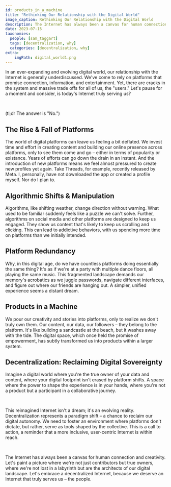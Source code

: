 ```yaml
---
id: products_in_a_machine
title: "Rethinking Our Relationship with the Digital World"
image_caption: Rethinking Our Relationship with the Digital World
description: The Internet has always been a canvas for human connection and creativity. Yet, there are cracks in the system and massive trade offs for all of us.
date: 2023-07-15
taxonomies:
  people: [sam_taggart]
  tags: [decentralization, why]
  categories: [decentralization, why]
extra:
    imgPath: digital_world1.png
---
```


In an ever-expanding and evolving digital world, our relationship with the Internet is generally underdiscussed. We've come to rely on platforms that promise connection, information, and entertainment. Yet, there are cracks in the system and massive trade offs for all of us, the "users." Let's pause for a moment and consider, is today's Internet truly serving us?

<br/>

(tl;dr The answer is "No.")

## The Rise & Fall of Platforms

The world of digital platforms can leave us feeling a bit deflated. We invest time and effort in creating content and building our online presence across platforms, only to see them come and go – either in terms of popularity or existance. Years of efforts can go down the drain in an instant. And the introduction of new platforms means we feel almost pressured to create new profiles yet again. Take Threads, for example, recently released by Meta. I, personally, have not downloaded the app or created a profile myself. Nor do I plan to.

## Algorithmic Shifts & Manipulation

Algorithms, like shifting weather, change direction without warning. What used to be familiar suddenly feels like a puzzle we can't solve. Further, algorithms on social media and other platforms are designed to keep us engaged. They show us content that's likely to keep us scrolling and clicking. This can lead to addictive behaviors, with us spending more time on platforms than we initially intended.

## Platform Redundancy

Why, in this digital age, do we have countless platforms doing essentially the same thing? It's as if we're at a party with multiple dance floors, all playing the same music. This fragmented landscape demands our memory's acrobatics as we juggle passwords, navigate different interfaces, and figure out where our friends are hanging out. A simpler, unified experience seems a distant dream.

## Products in a Machine

We pour our creativity and stories into platforms, only to realize we don't truly own them. Our content, our data, our followers – they belong to the platform. It's like building a sandcastle at the beach, but it washes away with the tide. The digital space, which once held the promise of empowerment, has subtly transformed us into products within a larger system.

## Decentralization: Reclaiming Digital Sovereignty

Imagine a digital world where you're the true owner of your data and content, where your digital footprint isn't erased by platform shifts. A space where the power to shape the experience is in your hands, where you're not a product but a participant in a collaborative journey.

<br/>

This reimagined Internet isn't a dream; it's an evolving reality. Decentralization represents a paradigm shift – a chance to reclaim our digital autonomy. We need to foster an environment where platforms don't dictate, but rather, serve as tools shaped by the collective. This is a call to action, a reminder that a more inclusive, user-centric Internet is within reach.

<br/>

The Internet has always been a canvas for human connection and creativity. Let's paint a picture where we're not just contributors but true owners, where we're not lost in a labyrinth but are the architects of our digital landscape. Let's embrace a decentralized Internet, because we deserve an Internet that truly serves us – the people.